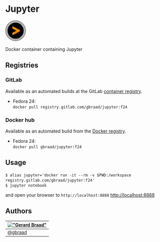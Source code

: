 Jupyter
=======

!["Prompt"](https://raw.githubusercontent.com/gbraad/assets/gh-pages/icons/prompt-icon-64.png)


Docker container containing Jupyter


## Registries

### GitLab

Available as an automated builds at the GitLab [container registry](https://gitlab.com/gbraad/jupyter/container_registry).

  * Fedora 24:  
    `docker pull registry.gitlab.com/gbraad/jupyter:f24`


### Docker hub

Available as an automated build from the [Docker registry](https://hub.docker.com/r/gbraad/jupyter/).

  * Fedora 24:  
    `docker pull gbraad/jupyter:f24`


Usage
-----

```
$ alias jupyter='docker run -it --rm -v $PWD:/workspace registry.gitlab.com/gbraad/jupyter:f24'
$ jupyter notebook
```

and open your browser to `http://localhost:8888` [http://localhost:8888](http://localhost:8888)



Authors
-------

| [!["Gerard Braad"](http://gravatar.com/avatar/e466994eea3c2a1672564e45aca844d0.png?s=60)](http://gbraad.nl "Gerard Braad <me@gbraad.nl>") |
|---|
| [@gbraad](https://twitter.com/gbraad)  |
